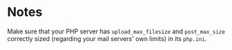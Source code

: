 # Notes

Make sure that your PHP server has `upload_max_filesize` and `post_max_size`
correctly sized (regarding your mail servers' own limits) in its `php.ini`.

